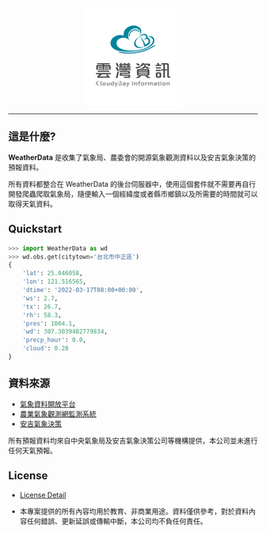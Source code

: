 <p align="center">
  <img src="./Logo.png?raw=true">
</p>

---

## 這是什麼?


**WeatherData** 是收集了氣象局、農委會的開源氣象觀測資料以及安吉氣象決策的預報資料。

所有資料都整合在 WeatherData 的後台伺服器中，使用這個套件就不需要再自行開發爬蟲爬取氣象局，隨便輸入一個經緯度或者縣市鄉鎮以及所需要的時間就可以取得天氣資料。


## Quickstart

```python
>>> import WeatherData as wd
>>> wd.obs.get(citytown='台北市中正區')
{
    'lat': 25.046058,
    'lon': 121.516565,
    'dtime': '2022-03-17T08:00+00:00',
    'ws': 2.7,
    'tx': 26.7,
    'rh': 58.3,
    'pres': 1004.1,
    'wd': 307.3039482779834,
    'precp_hour': 0.0,
    'cloud': 0.28
}
```

## 資料來源

- [氣象資料開放平台](https://opendata.cwb.gov.tw/index)
- [農業氣象觀測網監測系統](https://agr.cwb.gov.tw/)
- [安吉氣象決策](https://www.weatherangel.com.tw/company/services2.php)

所有預報資料均來自中央氣象局及安吉氣象決策公司等機構提供，本公司並未進行任何天氣預報。


## License

- [License Detail](./LICENSE)

- 本專案提供的所有內容均用於教育、非商業用途。資料僅供參考，對於資料內容任何錯誤、更新延誤或傳輸中斷，本公司均不負任何責任。
